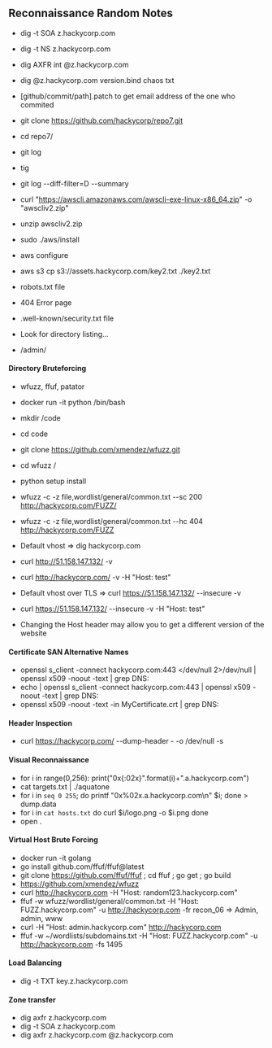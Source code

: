 ## Reconnaissance Random Notes

- dig -t SOA z.hackycorp.com
- dig -t NS z.hackycorp.com
- dig AXFR int @z.hackycorp.com
- dig @z.hackycorp.com version.bind chaos txt

- [github/commit/path].patch to get email address of the one who commited
- git clone https://github.com/hackycorp/repo7.git
- cd repo7/
- git log
- tig
- git log --diff-filter=D --summary

- curl "https://awscli.amazonaws.com/awscli-exe-linux-x86_64.zip" -o "awscliv2.zip"
- unzip awscliv2.zip
- sudo ./aws/install
- aws configure
- aws s3 cp s3://assets.hackycorp.com/key2.txt ./key2.txt

- robots.txt file
- 404 Error page
- .well-known/security.txt file
- Look for directory listing...
- /admin/

#### Directory Bruteforcing

- wfuzz, ffuf, patator
- docker run -it python /bin/bash
- mkdir /code
- cd code
- git clone https://github.com/xmendez/wfuzz.git
- cd wfuzz /
- python setup install
- wfuzz -c -z file,wordlist/general/common.txt --sc 200 http://hackycorp.com/FUZZ/
- wfuzz -c -z file,wordlist/general/common.txt --hc 404 http://hackycorp.com/FUZZ

- Default vhost => dig hackycorp.com
- curl http://51.158.147.132/ -v
- curl http://hackycorp.com/ -v -H "Host: test"

- Default vhost over TLS => curl https://51.158.147.132/ --insecure -v
- curl https://51.158.147.132/ --insecure -v -H "Host: test"

- Changing the Host header may allow you to get a different version of the website

#### Certificate SAN Alternative Names

- openssl s_client -connect hackycorp.com:443 </dev/null 2>/dev/null | openssl x509 -noout -text | grep DNS:
- echo | openssl s_client -connect hackycorp.com:443 | openssl x509 -noout -text | grep DNS:
- openssl x509 -noout -text -in MyCertificate.crt | grep DNS:

#### Header Inspection

- curl https://hackycorp.com/ --dump-header - -o /dev/null -s

#### Visual Reconnaissance

- for i in range(0,256): print("0x{:02x}".format(i)+".a.hackycorp.com")
- cat targets.txt | ./aquatone
- for i in `seq 0 255`; do printf "0x%02x.a.hackycorp.com\n" $i; done > dump.data
- for i in `cat hosts.txt` do curl $i/logo.png -o $i.png done
- open .

#### Virtual Host Brute Forcing

- docker run -it golang
- go install github.com/ffuf/ffuf@latest
- git clone https://github.com/ffuf/ffuf ; cd ffuf ; go get ; go build
- https://github.com/xmendez/wfuzz
- curl http://hackycorp.com -H "Host: random123.hackycorp.com"
- ffuf -w wfuzz/wordlist/general/common.txt -H "Host: FUZZ.hackycorp.com" -u http://hackycorp.com -fr recon_06 => Admin, admin, www
- curl -H "Host: admin.hackycorp.com"  http://hackycorp.com
- ffuf -w ~/wordlists/subdomains.txt -H "Host: FUZZ.hackycorp.com" -u http://hackycorp.com -fs 1495

#### Load Balancing

- dig -t TXT key.z.hackycorp.com

#### Zone transfer

- dig axfr z.hackycorp.com
- dig -t SOA z.hackycorp.com
- dig axfr z.hackycorp.com @z.hackycorp.com





